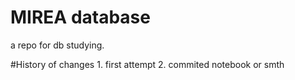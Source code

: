 # MIREA database


a repo for db studying.


#History of changes
	1. first attempt 
	2. commited notebook or smth